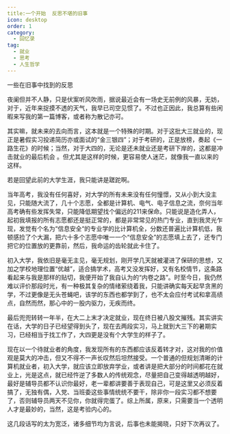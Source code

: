 ```yaml
---
title:一个开始	反思不堪的旧事
icon: desktop
order: 1
category:
  - 回忆录
tag:
  - 就业
  - 思考
  - 人生哲学
---
```


一些在旧事中找到的反思

<!--more-->

夜阑但并不人静，只是伏案听风吹雨，据说最近会有一场史无前例的风暴，无妨，对于，近年来捉摸不透的天气，我早已司空见惯了。不过也正因此，我总算有些闲暇来写我的第一篇博客，或者称为散记亦可。

其实嘛，就未来的去向而言，这本就是一个特殊的时期。对于这批大三就业的，现正是暑假实习投递简历亦或面试的“金三银四”；对于考研的，正是放榜，奏起《一路生花》的时候；当然，对于大四的，无论是还未就业还是考研下岸的，这都是冲击就业的最后机会 。但尤其是这样的时候，更容易使人迷茫，就像我一直以来的这样。

若是回望此前的大学生涯，我只能讲是蹉跎啊。

当年高考，我没有任何喜好，对大学的所有未来没有任何憧憬，又从小到大没主见，只能随大流了，几十个志愿，全都是计算机、电气、电子信息之流，奈何当年高考确有些发挥失常，只能降低期望找个偏远的211来保命。只能说是造化弄人，起初我填报的所有志愿都还是挺正常的，都是非常常见的热门专业，直到我灵光乍现，发觉有个名为“信息安全“的专业学的比计算机全，分数还普遍比计算机低，我顿感捡了个大漏，把六十多个志愿中唯一一个“信息安全”的志愿填上去了，还专门把它的位置放的更靠前，然后，我命运的齿轮就此卡住了。

初入大学，我依旧是毫无主见，毫无规划，刚开学几天就被灌进了保研的思想，又加之学校地理位置“优越”，适合搞学术，高考又没发挥好，又有名校情节，这条路看起来与我是那样的贴切，我便开始了我自认为的“内卷之路”。时至今日，我仍然难以评价那段时光，有一种极其复杂的情绪萦绕着我，只能讲确实每天起早贪黑的学，不过更像是无头苍蝇吧，该学的东西也都学到了，也不太会应付考试和拿高绩点，自然而然，那心中的一股内驱力，无疾而终。

最后兜兜转转一年半，在大二上末才决定就业，现在终日被八股文摧残。其实讲实在话，大学的日子已经望得到头了，现在去两段实习，马上就到大三下的暑期实习，已经相当于找工作了，大四更是没有个大学生的样子了。

现在以一个待就业者的角度，我发现所有的东西都应该反着转才对，这对我的价值观是莫大的冲击，但又不得不一声长叹然后坦然接受。一个普通的但规划清晰的计算机就业者，初入大学，就应该立即放弃学业，或者讲是把大部分的时间都花在就业上，光是这点，就已经忤逆了多数人的传统观念，尽量把自己变得越透明越好，最好是辅导员都不认识你最好，老一辈都讲要善于表现自己，可是这里又必须反着搞了，无独有偶，入党、当班委这些事情统统不要干，除非你一段实习都不想要了，否则辅导员两天不见你，你就得完蛋了。综上所属，原来，只需要当一个透明人才是最妙的，当然，这是考验内心的。

这几段话写的太为宽泛，诸多细节均为言说，后事也未能揭晓，只好下次再议了。

​	
